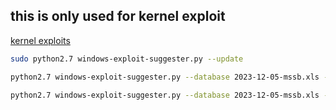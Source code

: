 ## this is only used for kernel exploit

[kernel exploits](https://github.com/SecWiki/windows-kernel-exploits) 

```bash
sudo python2.7 windows-exploit-suggester.py --update
```


```bash
python2.7 windows-exploit-suggester.py --database 2023-12-05-mssb.xls --systeminfo sysinfo 
```


```bash
python2.7 windows-exploit-suggester.py --database 2023-12-05-mssb.xls --ostext 'windows server 2012 r2' 
```
